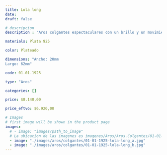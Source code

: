 ```yaml
---
title: Lola long
date: 
draft: false

# descripcion
description : "Aros colgantes espectaculares con un brillo y un movimiento divino."

materials: Plata 925

color: Plateado

dimensions: "Ancho: 20mm 
Largo: 62mm"

code: 01-01-1925

type: "Aros"

categories: []

price: $8.140,00

price_eftvo: $6.920,00

# Images
# first image will be shown in the product page
images:
  # - image: "images/path_to_image"
  # La ubicacion de las imagenes es imagenes/Aros/Aros.Colgantes/01-01-1925-lola-long
  - image: "./images/aros/colgantes/01-01-1925-lola-long_a.jpg"
  - image: "./images/aros/colgantes/01-01-1925-lola-long_b.jpg"
---
```

